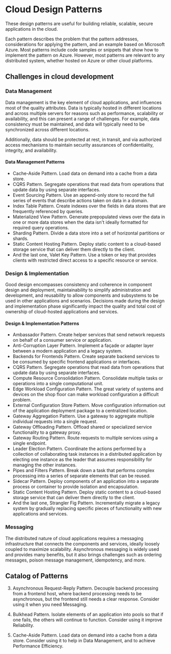 # Cloud Design Patterns

These design patterns are useful for building reliable, scalable, secure applications in the cloud.

Each pattern describes the problem that the pattern addresses, considerations for applying the pattern, and an example based on Microsoft Azure. Most patterns include code samples or snippets that show how to implement the pattern on Azure. However, most patterns are relevant to any distributed system, whether hosted on Azure or other cloud platforms.

## Challenges in cloud development

### Data Management

Data management is the key element of cloud applications, and influences most of the quality attributes. Data is typically hosted in different locations and across multiple servers for reasons such as performance, scalability or availability, and this can present a range of challenges. For example, data consistency must be maintained, and data will typically need to be synchronized across different locations.

Additionally, data should be protected at rest, in transit, and via authorized access mechanisms to maintain security assurances of confidentiality, integrity, and availability.

#### Data Management Patterns
- Cache-Aside Pattern.	Load data on demand into a cache from a data store.
- CQRS Pattern.	Segregate operations that read data from operations that update data by using separate interfaces.
- Event Sourcing Pattern.	Use an append-only store to record the full series of events that describe actions taken on data in a domain.
- Index Table Pattern.	Create indexes over the fields in data stores that are frequently referenced by queries.
- Materialized View Pattern.	Generate prepopulated views over the data in one or more data stores when the data isn't ideally formatted for required query operations.
- Sharding Pattern.	Divide a data store into a set of horizontal partitions or shards.
- Static Content Hosting Pattern.	Deploy static content to a cloud-based storage service that can deliver them directly to the client.
- And the last one, Valet Key Pattern.	Use a token or key that provides clients with restricted direct access to a specific resource or service.

### Design & Implementation

Good design encompasses consistency and coherence in component design and deployment, maintainability to simplify administration and development, and reusability to allow components and subsystems to be used in other applications and scenarios. Decisions made during the design and implementation phase significantly impact the quality and total cost of ownership of cloud-hosted applications and services.

#### Design & Implementation Patterns
- Ambassador Pattern. Create helper services that send network requests on behalf of a consumer service or application.
- Anti-Corruption Layer Pattern. 	Implement a façade or adapter layer between a modern application and a legacy system.
- Backends for Frontends Pattern. Create separate backend services to be consumed by specific frontend applications or interfaces.
- CQRS Pattern. Segregate operations that read data from operations that update data by using separate interfaces.
- Compute Resource Consolidation	Pattern. Consolidate multiple tasks or operations into a single computational unit.
- Edge Workload Configuration	Pattern. The great variety of systems and devices on the shop floor can make workload configuration a difficult problem.
- External Configuration Store	Pattern. Move configuration information out of the application deployment package to a centralized location.
- Gateway Aggregation	Pattern. Use a gateway to aggregate multiple individual requests into a single request.
- Gateway Offloading Pattern. Offload shared or specialized service functionality to a gateway proxy.
- Gateway Routing	Pattern. Route requests to multiple services using a single endpoint.
- Leader Election	Pattern. Coordinate the actions performed by a collection of collaborating task instances in a distributed application by electing one instance as the leader that assumes responsibility for managing the other instances.
- Pipes and Filters	Pattern. Break down a task that performs complex processing into a series of separate elements that can be reused.
- Sidecar	Pattern. Deploy components of an application into a separate process or container to provide isolation and encapsulation.
- Static Content Hosting	Pattern. Deploy static content to a cloud-based storage service that can deliver them directly to the client.
- And the last one, Strangler Fig	Pattern. Incrementally migrate a legacy system by gradually replacing specific pieces of functionality with new applications and services.

### Messaging

The distributed nature of cloud applications requires a messaging infrastructure that connects the components and services, ideally loosely coupled to maximize scalability. Asynchronous messaging is widely used and provides many benefits, but it also brings challenges such as ordering messages, poison message management, idempotency, and more.

## Catalog of Patterns




3. Asynchronous Request-Reply Pattern. Decouple backend processing from a frontend host, where backend processing needs to be asynchronous, but the frontend still needs a clear response. Consider using it when you need Messaging.



5. Bulkhead Pattern. Isolate elements of an application into pools so that if one fails, the others will continue to function. Consider using it improve Reliability.

6. Cache-Aside Pattern. Load data on demand into a cache from a data store. Consider using it to help in Data Management, and to achieve Performance Efficiency.


